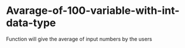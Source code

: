 # Avarage-of-100-variable-with-int-data-type
Function will give the average  of input numbers by the users
